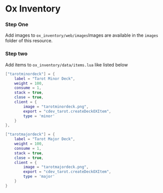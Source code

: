 # Ox Inventory

### Step One <a href="#step-two" id="step-two"></a>

Add images to `ox_inventory/web/images`Images are available in the `images` folder of this resource.

### Step two <a href="#step-two" id="step-two"></a>

Add items to `ox_inventory/data/items.lua` like listed below

```lua
["tarotminordeck"] = {
	label = "Tarot Minor Deck",
	weight = 100,
	consume = 1,
	stack = true,
	close = true,
	client = {
		image = "tarotminordeck.png",
		export = "cdev_tarot.createDeckOXItem",
		type = 'minor'
	}
},

["tarotmajordeck"] = {
	label = "Tarot Major Deck",
	weight = 100,
	consume = 1,
	stack = true,
	close = true,
	client = {
		image = "tarotmajordeck.png",
		export = "cdev_tarot.createDeckOXItem",
		type = 'major'
	}
}
```
